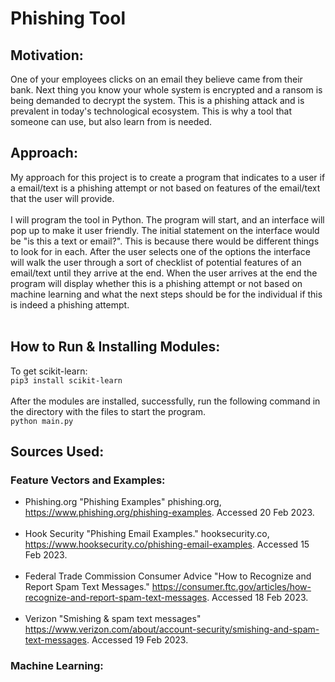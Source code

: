 # Phishing Tool



## Motivation:
One of your employees clicks on an email they believe came from their bank. Next thing you know your whole system is encrypted and a ransom is being demanded to decrypt the system. This is a phishing attack and is prevalent in today's technological ecosystem. This is why a tool that someone can use, but also learn from is needed.

## Approach:
My approach for this project is to create a program that indicates to a user if a email/text is a phishing attempt or not based on features of the email/text that the user will provide.<br><br>
I will program the tool in Python. The program will start, and an interface will pop up to make it user friendly. The initial statement on the interface would be "is this a text or email?". This is because there would be different things to look for in each. After the user selects one of the options the interface will walk the user through a sort of checklist of potential features of an email/text until they arrive at the end. When the user arrives at the end the program will display whether this is a phishing attempt or not based on machine learning and what the next steps should be for the individual if this is indeed a phishing attempt.<br><br>

## How to Run & Installing Modules:

To get scikit-learn:<br>
`pip3 install scikit-learn`<br><br>
After the modules are installed, successfully, run the following command in the directory with the files to start the program.<br>
`python main.py`

## Sources Used:
### Feature Vectors and Examples:
 - Phishing.org "Phishing Examples" phishing.org, https://www.phishing.org/phishing-examples. Accessed 20 Feb 2023.
<br><br>
 - Hook Security "Phishing Email Examples." hooksecurity.co, https://www.hooksecurity.co/phishing-email-examples. Accessed 15 Feb 2023.
<br><br>
 - Federal Trade Commission Consumer Advice "How to Recognize and Report Spam Text Messages." https://consumer.ftc.gov/articles/how-recognize-and-report-spam-text-messages. Accessed 18 Feb 2023.
<br><br>
 - Verizon "Smishing \& spam text messages" https://www.verizon.com/about/account-security/smishing-and-spam-text-messages. Accessed 19 Feb 2023.
### Machine Learning:
